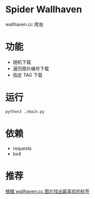 # Spider Wallhaven

wallhaven.cc 爬虫

# 功能

* 随机下载
* 遍历图片编号下载
* 指定 TAG 下载

# 运行

```bash
python3 ./main.py
```

# 依赖

* requests
* bs4

# 推荐

[根据 wallhaven.cc 图片找出最喜欢的标签](https://github.com/jerryshell/favorite-wallhaven-tag)
